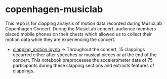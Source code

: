 # copenhagen-musiclab

This repo is for clapping analysis of motion data recorded during MusicLab Copenhagen Concert.
During the MusicLab concert, audience members placed mobile phones on their chests which allowed us to collect their motion data while they are experiencing the concert. 

- [clapping_motion.ipynb](copenhagen-musiclab-concert/clapping_motion.ipynb) -> Throughout the concert, 15 clappings occurred either after speeches or musical pieces or at the end of the concert. This notebook preprocesses the accelerometer data of 75 participants during these clapping sections and extracts features of clappings.
